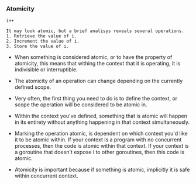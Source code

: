 ### Atomicity

```
i++

It may look atomic, but a brief analisys reveals several operations.
1. Retrieve the value of i.
2. Increment the value of i.
3. Store the value of i.
```

* When something is considered atomic, or to have the property of atomicity, this means that withing the context that it is operating, it is indivisible or interruptible.

* The atomicity of an operation can change depending on the currently defined scope.

* Very often, the first thing you need to do is to define the context, or scope the operation will be considered to be atomic in.

* Within the context you've defined, something that is atomic will happen in its entirety without anything happening in that context simultaneously.

* Marking the operation atomic, is dependent on which context you'd like it to be atomic within. If your context is a program with no concurrent processes, then the code is atomic within that context. If your context is a goroutine that doesn't expose i to other goroutines, then this code is atomic.

* Atomicity is important because if something is atomic, implicitly it is safe within concurrent context.


